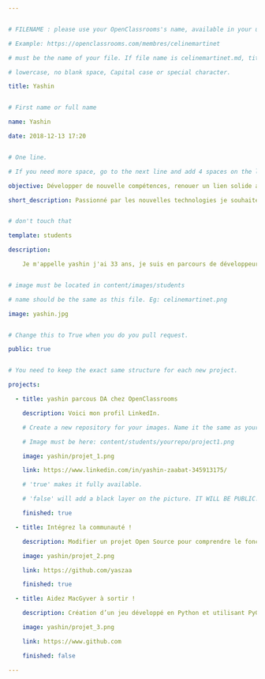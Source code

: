 ```yaml
---


# FILENAME : please use your OpenClassrooms's name, available in your url.

# Example: https://openclassrooms.com/membres/celinemartinet

# must be the name of your file. If file name is celinemartinet.md, title is celinemartinet.

# lowercase, no blank space, Capital case or special character.

title: Yashin


# First name or full name

name: Yashin

date: 2018-12-13 17:20


# One line.

# If you need more space, go to the next line and add 4 spaces on the left, as in 'description'.

objective: Développer de nouvelle compétences, renouer un lien solide avec l'apprentissage. Apprendre un métier qui me plaît.

short_description: Passionné par les nouvelles technologies je souhaite en apprendre plus sur le développement.


# don't touch that

template: students

description:

    Je m'appelle yashin j'ai 33 ans, je suis en parcours de développeur d'applications chez OpenClassrooms pour une durée de moins d'un an.


# image must be located in content/images/students

# name should be the same as this file. Eg: celinemartinet.png

image: yashin.jpg


# Change this to True when you do you pull request.

public: true


# You need to keep the exact same structure for each new project.

projects:

  - title: yashin parcous DA chez OpenClassrooms

    description: Voici mon profil LinkedIn.

    # Create a new repository for your images. Name it the same as your nickname and profile picture.

    # Image must be here: content/students/yourrepo/project1.png

    image: yashin/projet_1.png

    link: https://www.linkedin.com/in/yashin-zaabat-345913175/

    # 'true' makes it fully available.

    # 'false' will add a black layer on the picture. IT WILL BE PUBLIC!

    finished: true

  - title: Intégrez la communauté !

    description: Modifier un projet Open Source pour comprendre le fonctionnement de Git, de Github et des pull requests. 

    image: yashin/projet_2.png

    link: https://github.com/yaszaa

    finished: true

  - title: Aidez MacGyver à sortir !

    description: Création d’un jeu développé en Python et utilisant PyGame.

    image: yashin/projet_3.png

    link: https://www.github.com

    finished: false

---
```

